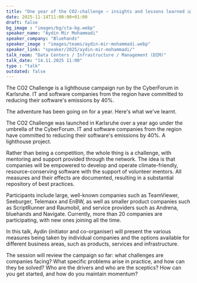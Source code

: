 ```yaml
---
title: "One year of the CO2-challenge – insights and lessons learned 🇬🇧"
date: 2025-11-14T11:00:00+01:00
draft: false
bg_image : "images/bg/cta-bg.webp"
speaker_name: "Aydin Mir Mohammadi"
speaker_company: "Bluehands"
speaker_image : "images/teams/aydin-mir-mohammadi.webp"
speaker_link: "speaker/2025/aydin-mir-mohammadi/"
talk_room: "Data Centers / Infrastructure / Management (DIM)"
talk_date: "14.11.2025 11:00"
type : "talk"
outdated: false
---
```


The CO2 Challenge is a lighthouse campaign run by the CyberForum in Karlsruhe. IT and software companies from the region have committed to reducing their software's emissions by 40%.

The adventure has been going on for a year. Here's what we've learnt.

The CO2 Challenge was launched in Karlsruhe over a year ago under the umbrella of the CyberForum. IT and software companies from the region have committed to reducing their software's emissions by 40%. A lighthouse project.

Rather than being a competition, the whole thing is a challenge, with mentoring and support provided through the network. The idea is that companies will be empowered to develop and operate climate-friendly, resource-conserving software with the support of volunteer mentors. All measures and their effects are documented, resulting in a substantial repository of best practices.

Participants include large, well-known companies such as TeamViewer, Seeburger, Telemaxx and EnBW, as well as smaller product companies such as ScriptRunner and Raumobil, and service providers such as Andrena, bluehands and Navigate. Currently, more than 20 companies are participating, with new ones joining all the time.

In this talk, Aydin (initiator and co-organiser) will present the various measures being taken by individual companies and the options available for different business areas, such as products, services and infrastructure.

The session will review the campaign so far: what challenges are companies facing? What specific problems arise in practice, and how can they be solved? Who are the drivers and who are the sceptics? How can you get started, and how do you maintain momentum?
